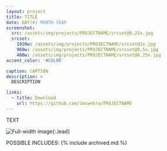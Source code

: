 ```yaml
---
layout: project
title: TITLE
date: DAY(#) MONTH YEAR
screenshot:
  src: /assets/img/projects/PROJECTNAME/srcset@0,25x.jpg
  srcset:
    1920w: /assets/img/projects/PROJECTNAME/srcset@1x.jpg
    960w: /assets/img/projects/PROJECTNAME/srcset@0,5x.jpg
    480w: /assets/img/projects/PROJECTNAME/srcset@0,25x.jpg
accent_color: '#COLOR'

caption: CAPTION
description: >
  DESCRIPTION

links:
  - title: Download
    url: https://github.com/imswebra/PROJECTNAME
---
```


TEXT

![Full-width image](/assets/img/projects/PROJECTNAME/IMAGENAME.jpg){:.lead}

POSSIBLE INCLUDES:
{% include archived.md %}
